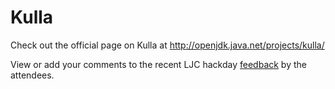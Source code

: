 # Kulla

Check out the official page on Kulla at 
http://openjdk.java.net/projects/kulla/

View or add your comments to the recent LJC hackday [feedback](https://docs.google.com/document/d/1b236MW-cliUrmSWyVkBBs460Inh5lLcLvRsOmGThzlg/edit?usp=sharing) by the attendees.
